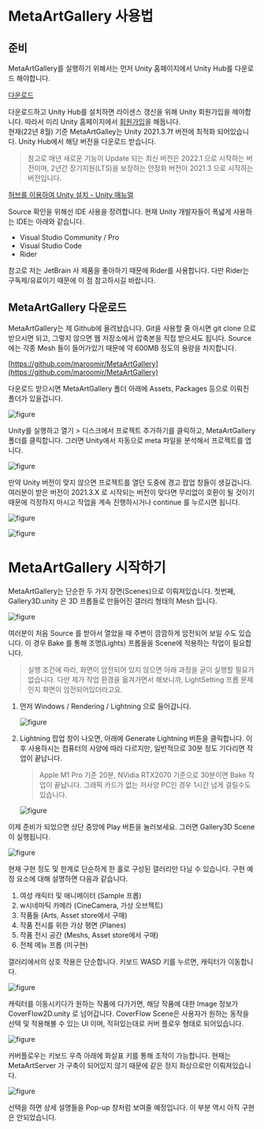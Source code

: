 # MetaArtGallery 사용법

## 준비

MetaArtGallery를 실행하기 위해서는 먼저 Unity 홈페이지에서 Unity Hub를 다운로드 해야합니다.

[다운로드](https://unity.com/kr/download)

다운로드하고 Unity Hub를 설치하면 라이센스 갱신을 위해 Unity 회원가입을 헤야합니다. 따라서 미리 Unity 홈페이지에서 [회원가입](https://id.unity.com/en/conversations/dd5dcefc-c9f3-4ac3-b210-1577cfdb483c01df)을 해둡니다.  
현재(22년 8월) 기준 MetaArtGalley는 Unity 2021.3.7f 버전에 최적화 되어있습니다. Unity Hub에서 해당 버전을 다운로드 받습니다.

> 참고로 매년 새로운 기능이 Update 되는 최신 버전은 2022.1 으로 시작하는 버전이며, 2년간 장기지원(LTS)을 보장하는 안정화 버전이 2021.3 으로 시작하는 버전입니다.

[허브를 이용하여 Unity 설치 - Unity 매뉴얼](https://docs.unity3d.com/kr/2018.4/Manual/GettingStartedInstallingHub.html)

Source 확인을 위해선 IDE 사용을 장려합니다. 현재 Unity 개발자들이 폭넓게 사용하는 IDE는 아래와 같습니다.

- Visual Studio Community / Pro
- Visual Studio Code
- Rider

참고로 저는 JetBrain 사 제품을 좋아하기 때문에 Rider를 사용합니다. 다만 Rider는 구독제/유료이기 때문에 이 점 참고하시길 바랍니다.

## MetaArtGallery 다운로드

MetaArtGallery는 제 Github에 올려놨습니다. Git을 사용할 줄 아시면 git clone 으로 받으시면 되고, 그렇지 않으면 웹 저장소에서 압축본을 직접 받으셔도 됩니다. Source 에는 각종 Mesh 들이 들어가있기 때문에 약 600MB 정도의 용량을 차지합니다.

[https://github.com/maroomir/MetaArtGallery](https://github.com/maroomir/MetaArtGallery)

다운로드 받으시면 MetaArtGallery 폴더 아래에 Assets, Packages 등으로 이뤄진 폴더가 있을겁니다.

![figure](./figures/usages/figure1.png)

Unity를 실행하고 열기 > 디스크에서 프로젝트 추가하기를 클릭하고, MetaArtGallery 폴더를 클릭합니다. 그러면 Unity에서 자동으로 meta 파일을 분석해서 프로젝트를 엽니다.

![figure](./figures/usages/figure2.png)

만약 Unity 버전이 맞지 않으면 프로젝트를 열던 도중에 경고 팝업 창들이 생길겁니다. 여러분이 받은 버전이 2021.3.X 로 시작되는 버전이 맞다면 무리없이 호환이 될 것이기 때문에 걱정하지 마시고 작업을 계속 진행하시거나 continue 를 누르시면 됩니다.

![figure](./figures/usages/figure3.png)

![figure](./figures/usages/figure4.png)

# MetaArtGallery 시작하기

MetaArtGallery는 단순한 두 가지 장면(Scenes)으로 이뤄져있습니다. 첫번째, Gallery3D.unity 은 3D 프롭들로 만들어진 갤러리 형태의 Mesh 입니다.

![figure](./figures/usages/figure5.png)

여러분이 처음 Source 를 받아서 열었을 때 주변이 깜깜하게 암전되어 보일 수도 있습니다. 이 경우 Bake 를 통해 조명(Lights) 프롭들을 Scene에 적용하는 작업이 필요합니다.

> 실행 조건에 따라, 화면이 암전되어 있지 않으면 아래 과정을 굳이 실행할 필요가 없습니다. 다만 제가 작업 환경을 옮겨가면서 해보니까, LightSetting 프롭 문제인지 화면이 암전되어있더라고요.

1. 먼저 Windows / Rendering / Lightning 으로 들어갑니다.

   ![figure](./figures/usages/figure6.png)

2. Lightning 팝업 창이 나오면, 아래에 Generate Lightning 버튼을 클릭합니다.
   이후 사용하시는 컴퓨터의 사양에 따라 다르지만, 일반적으로 30분 정도 기다리면 작업이 끝납니다.

   > Apple M1 Pro 기준 20분, NVidia RTX2070 기준으로 30분이면 Bake 작업이 끝납니다.
   그래픽 카드가 없는 저사양 PC인 경우 1시간 넘게 걸릴수도 있습니다.

   ![figure](./figures/usages/figure7.png)


이제 준비가 되었으면 상단 중앙에 Play 버튼을 눌러보세요. 그러면 Gallery3D Scene 이 실행됩니다.

![figure](./figures/usages/figure8.png)

현재 구현 정도 및 한계로 단순하게 한 홀로 구성된 갤러리만 다닐 수 있습니다. 구현 예정 요소에 대해 설명하면 다음과 같습니다.

1. 여성 캐릭터 및 애니메이터 (Sample 프롭)
2. w시네마틱 카메라 (CineCamera, 가상 오브젝트)
3. 작품들 (Arts, Asset store에서 구매)
4. 작품 전시를 위한 가상 평면 (Planes)
5. 작품 전시 공간 (Meshs, Asset store에서 구매)
6. 전체 메뉴 프롭 (미구현)

갤러리에서의 상호 작용은 단순합니다. 키보드 WASD 키를 누르면, 캐릭터가 이동합니다.

![figure](./figures/usages/figure9.jpeg)

캐릭터를 이동시키다가 원하는 작품에 다가가면, 해당 작품에 대한 Image 정보가 CoverFlow2D.unity 로 넘어갑니다. CoverFlow Scene은 사용자가 원하는 동작을 선택 및 적용해볼 수 있는 UI 이며, 적혀있는대로 커버 플로우 형태로 되어있습니다.

![figure](./figures/usages/figure10.png)

커버플로우는 키보드 우측 아래에 화살표 키를 통해 조작이 가능합니다. 현재는 MetaArtServer 가 구축이 되어있지 않기 때문에 같은 정지 화상으로만 이뤄져있습니다.

![figure](./figures/usages/figure11.png)

선택을 하면 상세 설명들을 Pop-up 창처럼 보여줄 예정입니다. 이 부분 역시 아직 구현은 안되었습니다.